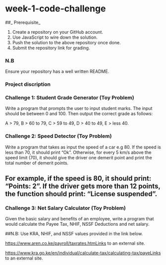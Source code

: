 # **week-1-code-challenge**
##_ Prerequisite_
1. Create a repository on your GitHub account.
2. Use JavaScript to wire down the solution.
3. Push the solution to the above repository once done.
4. Submit the repository link for grading.
### N.B
Ensure your repository has a well written README.

### **Project discription**

### Challenge 1: Student Grade Generator (Toy Problem) 

Write a program that prompts the user to input student marks. The input should be between 0 and 100. Then output the correct grade as follows: 

A > 79, B > 60 to 79, C > 59 to 49, D > 40 to 49, E > less 40.

### Challenge 2: Speed Detector (Toy Problem)

Write a program that takes as input the speed of a car e.g 80. If the speed is less than 70, it should print “Ok”. Otherwise, for every 5 km/s above the speed limit (70), it should give the driver one demerit point and print the total number of demerit points.

## For example, if the speed is 80, it should print: “Points: 2”. If the driver gets more than 12 points, the function should print: “License suspended”.

### Challenge 3: Net Salary Calculator (Toy Problem)

Given the basic salary and benefits of an employee, write a program that would calculate the Payee Tax, NHIF, NSSF Deductions and net salary.

##N.B: 
Use KRA, NHIF, and NSSF values provided in the link below.

https://www.aren.co.ke/payroll/taxrates.htmLinks to an external site.  

https://www.kra.go.ke/en/individual/calculate-tax/calculating-tax/payeLinks to an external site.
